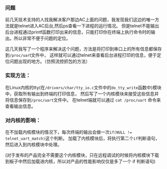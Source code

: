 ### 问题

前几天技术支持的人找我解决客户那边AC上面的问题，我发现我们这边的唯一方法就是telnet进入AC后台,然后ps查看一下进程的运行情况。
但是telnet不能输出后台进程通过printf函数打印出来的信息，只能打印你在终端上执行命令时的输出。所以非常不便于问题的定位。

这几天我写了一个程序来解决这个问题，方法是将打印到串口上的所有信息都保存到`/proc/uar`t文件中，
这样就可以通过telnet来查看后台进程打印的信息，便于定位问题出现的地方。（仿照流控抓包的方法）

### 实现方法：
在Linux内核的tty(在`/drivers/char/tty_io.c`文件中的`do_tty_write`函数中)模块中，获取所有输出到终端的打印信息，
然后写了一个内核模块来接受这些信息并将信息保存到`/proc/uart`文件中。
在telnet端就可以通过 `cat /proc/uart` 命令来查看输出信息。

### 对内核的影响：
在不加载内核模块的情况下，每次终端的输出会做一次`if(NULL != telnet_uart_match)`这个判断。
加载了内核模块后，将执行第二个`if`判断语句，然后进入到内核模块中处理。

(对于发布的产品完全不需要这个内核模块，只在远程调试的时候将内核模块下载到板子中然后加载进内核，所以对产品的性能影响仅仅是多了一个 if 判断语句)
